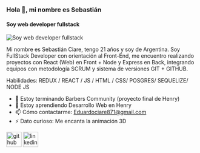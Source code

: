 ### Hola 👋, mi nombre es Sebastián
#### Soy web developer fullstack
![Soy web developer fullstack](https://programaenlinea.net/wp-content/uploads/2018/08/desarrollo-web.png)

Mi nombre es Sebastián Ciare, tengo 21 años y soy de Argentina.
Soy FullStack Developer con orientación al Front-End,  me encuentro realizando proyectos con React (Web) en Front + Node y Express en Back, integrando equipos con metodología SCRUM y sistema de versiones GIT + GITHUB.




Habilidades: REDUX / REACT / JS / HTML / CSS/ POSGRES/ SEQUELIZE/ NODE JS

- 🔭 Estoy terminando Barbers Community (proyecto final de Henry)
- 🌱 Estoy aprendiendo Desarrollo Web en Henry 
- 📫 Cómo contactarme: Eduardociare871@gmail.com 
- ⚡ Dato curioso: Me encanta la animación 3D  


[<img src='https://cdn.jsdelivr.net/npm/simple-icons@3.0.1/icons/github.svg' alt='github' height='40'>](https://github.com/https://github.com/Eduardo871)  [<img src='https://cdn.jsdelivr.net/npm/simple-icons@3.0.1/icons/linkedin.svg' alt='linkedin' height='40'>](https://www.linkedin.com/in/https://www.linkedin.com/in/sebastianciare//)  

